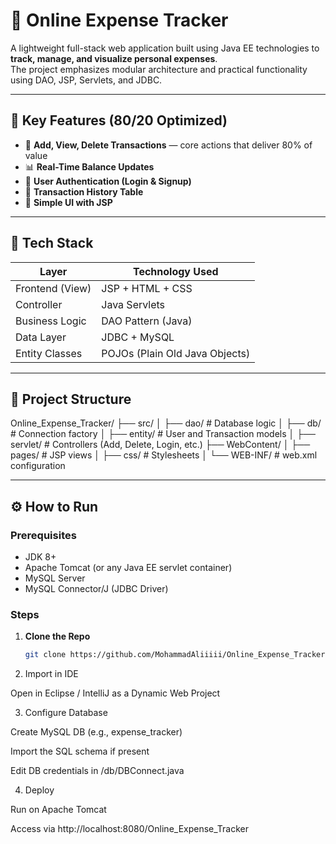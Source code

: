 # 💸 Online Expense Tracker

A lightweight full-stack web application built using Java EE technologies to **track, manage, and visualize personal expenses**.  
The project emphasizes modular architecture and practical functionality using DAO, JSP, Servlets, and JDBC.

---

## 📌 Key Features (80/20 Optimized)

- 🧾 **Add, View, Delete Transactions** — core actions that deliver 80% of value
- 📊 **Real-Time Balance Updates**
- 👤 **User Authentication (Login & Signup)**
- 📄 **Transaction History Table**
- 📐 **Simple UI with JSP**

---

## 🧱 Tech Stack

| Layer            | Technology Used       |
|------------------|------------------------|
| Frontend (View)  | JSP + HTML + CSS       |
| Controller       | Java Servlets          |
| Business Logic   | DAO Pattern (Java)     |
| Data Layer       | JDBC + MySQL           |
| Entity Classes   | POJOs (Plain Old Java Objects) |

---

## 📂 Project Structure

Online_Expense_Tracker/ ├── src/ │   ├── dao/           # Database logic │   ├── db/            # Connection factory │   ├── entity/        # User and Transaction models │   ├── servlet/       # Controllers (Add, Delete, Login, etc.) ├── WebContent/ │   ├── pages/         # JSP views │   ├── css/           # Stylesheets │   └── WEB-INF/       # web.xml configuration

---

## ⚙️ How to Run

### Prerequisites
- JDK 8+
- Apache Tomcat (or any Java EE servlet container)
- MySQL Server
- MySQL Connector/J (JDBC Driver)

### Steps

1. **Clone the Repo**
   ```bash
   git clone https://github.com/MohammadAliiiii/Online_Expense_Tracker.git

2. Import in IDE

Open in Eclipse / IntelliJ as a Dynamic Web Project



3. Configure Database

Create MySQL DB (e.g., expense_tracker)

Import the SQL schema if present

Edit DB credentials in /db/DBConnect.java



4. Deploy

Run on Apache Tomcat

Access via http://localhost:8080/Online_Expense_Tracker
